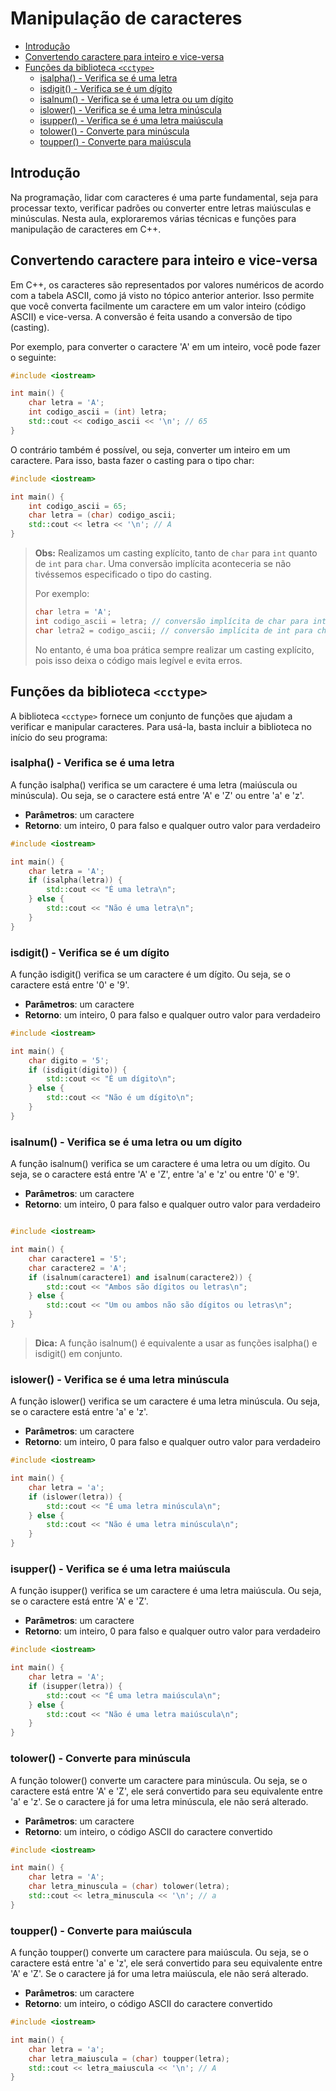 # Manipulação de caracteres

<!-- toc -->
- [Introdução](#introdução)
- [Convertendo caractere para inteiro e vice-versa](#convertendo-caractere-para-inteiro-e-vice-versa)
- [Funções da biblioteca `<cctype>`](#funções-da-biblioteca-cctype)
  - [isalpha() - Verifica se é uma letra](#isalpha---verifica-se-é-uma-letra)
  - [isdigit() - Verifica se é um dígito](#isdigit---verifica-se-é-um-dígito)
  - [isalnum() - Verifica se é uma letra ou um dígito](#isalnum---verifica-se-é-uma-letra-ou-um-dígito)
  - [islower() - Verifica se é uma letra minúscula](#islower---verifica-se-é-uma-letra-minúscula)
  - [isupper() - Verifica se é uma letra maiúscula](#isupper---verifica-se-é-uma-letra-maiúscula)
  - [tolower() - Converte para minúscula](#tolower---converte-para-minúscula)
  - [toupper() - Converte para maiúscula](#toupper---converte-para-maiúscula)
<!-- toc -->

## Introdução

Na programação, lidar com caracteres é uma parte fundamental, seja para processar texto, verificar padrões ou converter entre letras maiúsculas e minúsculas. Nesta aula, exploraremos várias técnicas e funções para manipulação de caracteres em C++.

## Convertendo caractere para inteiro e vice-versa

Em C++, os caracteres são representados por valores numéricos de acordo com a tabela ASCII, como já visto no tópico anterior anterior. Isso permite que você converta facilmente um caractere em um valor inteiro (código ASCII) e vice-versa. A conversão é feita usando a conversão de tipo (casting).

Por exemplo, para converter o caractere 'A' em um inteiro, você pode fazer o seguinte:

```c++
#include <iostream>

int main() {
    char letra = 'A';
    int codigo_ascii = (int) letra;
    std::cout << codigo_ascii << '\n'; // 65
}
```

O contrário também é possível, ou seja, converter um inteiro em um caractere. Para isso, basta fazer o casting para o tipo char:

```c++
#include <iostream>

int main() {
    int codigo_ascii = 65;
    char letra = (char) codigo_ascii;
    std::cout << letra << '\n'; // A
}
```

> **Obs:** Realizamos um casting explícito, tanto de `char` para `int` quanto de `int` para `char`. Uma conversão implícita aconteceria se não tivéssemos especificado o tipo do casting.
>
> Por exemplo:
>
> ```c++
> char letra = 'A';
> int codigo_ascii = letra; // conversão implícita de char para int
> char letra2 = codigo_ascii; // conversão implícita de int para char
> ```
>
> No entanto, é uma boa prática sempre realizar um casting explícito, pois isso deixa o código mais legível e evita erros.

## Funções da biblioteca `<cctype>`

A biblioteca `<cctype>` fornece um conjunto de funções que ajudam a verificar e manipular caracteres. Para usá-la, basta incluir a biblioteca no início do seu programa:

### isalpha() - Verifica se é uma letra

A função isalpha() verifica se um caractere é uma letra (maiúscula ou minúscula). Ou seja, se o caractere está entre 'A' e 'Z' ou entre 'a' e 'z'.

- **Parâmetros**: um caractere
- **Retorno**: um inteiro, 0 para falso e qualquer outro valor para verdadeiro

```c++
#include <iostream>

int main() {
    char letra = 'A';
    if (isalpha(letra)) {
        std::cout << "É uma letra\n";
    } else {
        std::cout << "Não é uma letra\n";
    }
}
```

### isdigit() - Verifica se é um dígito

A função isdigit() verifica se um caractere é um dígito. Ou seja, se o caractere está entre '0' e '9'.

- **Parâmetros**: um caractere
- **Retorno**: um inteiro, 0 para falso e qualquer outro valor para verdadeiro

```c++
#include <iostream>

int main() {
    char digito = '5';
    if (isdigit(digito)) {
        std::cout << "É um dígito\n";
    } else {
        std::cout << "Não é um dígito\n";
    }
}
```

### isalnum() - Verifica se é uma letra ou um dígito

A função isalnum() verifica se um caractere é uma letra ou um dígito. Ou seja, se o caractere está entre 'A' e 'Z', entre 'a' e 'z' ou entre '0' e '9'.

- **Parâmetros**: um caractere
- **Retorno**: um inteiro, 0 para falso e qualquer outro valor para verdadeiro

```c++

#include <iostream>

int main() {
    char caractere1 = '5';
    char caractere2 = 'A';
    if (isalnum(caractere1) and isalnum(caractere2)) {
        std::cout << "Ambos são dígitos ou letras\n";
    } else {
        std::cout << "Um ou ambos não são dígitos ou letras\n";
    }
}
```

> **Dica:** A função isalnum() é equivalente a usar as funções isalpha() e isdigit() em conjunto.

### islower() - Verifica se é uma letra minúscula

A função islower() verifica se um caractere é uma letra minúscula. Ou seja, se o caractere está entre 'a' e 'z'.

- **Parâmetros**: um caractere
- **Retorno**: um inteiro, 0 para falso e qualquer outro valor para verdadeiro

```c++
#include <iostream>

int main() {
    char letra = 'a';
    if (islower(letra)) {
        std::cout << "É uma letra minúscula\n";
    } else {
        std::cout << "Não é uma letra minúscula\n";
    }
}
```

### isupper() - Verifica se é uma letra maiúscula

A função isupper() verifica se um caractere é uma letra maiúscula. Ou seja, se o caractere está entre 'A' e 'Z'.

- **Parâmetros**: um caractere
- **Retorno**: um inteiro, 0 para falso e qualquer outro valor para verdadeiro

```c++
#include <iostream>

int main() {
    char letra = 'A';
    if (isupper(letra)) {
        std::cout << "É uma letra maiúscula\n";
    } else {
        std::cout << "Não é uma letra maiúscula\n";
    }
}
```

### tolower() - Converte para minúscula

A função tolower() converte um caractere para minúscula. Ou seja, se o caractere está entre 'A' e 'Z', ele será convertido para seu equivalente entre 'a' e 'z'. Se o caractere já for uma letra minúscula, ele não será alterado.

- **Parâmetros**: um caractere
- **Retorno**: um inteiro, o código ASCII do caractere convertido

```c++
#include <iostream>

int main() {
    char letra = 'A';
    char letra_minuscula = (char) tolower(letra);
    std::cout << letra_minuscula << '\n'; // a
}
```

### toupper() - Converte para maiúscula

A função toupper() converte um caractere para maiúscula. Ou seja, se o caractere está entre 'a' e 'z', ele será convertido para seu equivalente entre 'A' e 'Z'. Se o caractere já for uma letra maiúscula, ele não será alterado.

- **Parâmetros**: um caractere
- **Retorno**: um inteiro, o código ASCII do caractere convertido

```c++
#include <iostream>

int main() {
    char letra = 'a';
    char letra_maiuscula = (char) toupper(letra);
    std::cout << letra_maiuscula << '\n'; // A
}
```
